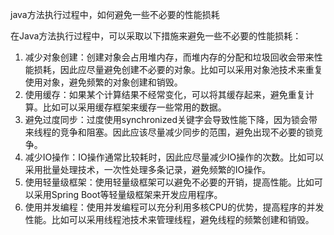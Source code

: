 java方法执行过程中，如何避免一些不必要的性能损耗

在Java方法执行过程中，可以采取以下措施来避免一些不必要的性能损耗：

1. 减少对象创建：创建对象会占用堆内存，而堆内存的分配和垃圾回收会带来性能损耗，因此应尽量避免创建不必要的对象。比如可以采用对象池技术来重复使用对象，避免频繁的对象创建和销毁。
2. 使用缓存：如果某个计算结果不经常变化，可以将其缓存起来，避免重复计算。比如可以采用缓存框架来缓存一些常用的数据。
3. 避免过度同步：过度使用synchronized关键字会导致性能下降，因为锁会带来线程的竞争和阻塞。因此应该尽量减少同步的范围，避免出现不必要的锁竞争。
4. 减少IO操作：IO操作通常比较耗时，因此应尽量减少IO操作的次数。比如可以采用批量处理技术，一次性处理多条记录，避免频繁的IO操作。
5. 使用轻量级框架：使用轻量级框架可以避免不必要的开销，提高性能。比如可以采用Spring Boot等轻量级框架来开发应用程序。
6. 使用并发编程：使用并发编程可以充分利用多核CPU的优势，提高程序的并发性能。比如可以采用线程池技术来管理线程，避免线程的频繁创建和销毁。